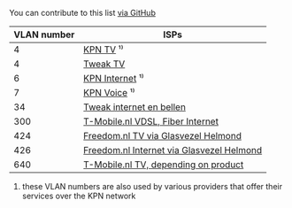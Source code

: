 You can contribute to this list [via GitHub](https://github.com/Habbie/isp-vlans)

| VLAN number | ISPs                                                                                                                        |
|-------------|-----------------------------------------------------------------------------------------------------------------------------|
| 4           | [KPN TV](https://www.kpn.com/service/eigen-apparatuur.htm) ¹⁾                                                               |
| 4           | [Tweak TV](https://www.tweak.nl/support/apparatuur-configureren.html)                                                       |
| 6           | [KPN Internet](https://www.kpn.com/service/eigen-apparatuur.htm) ¹⁾                                                         |
| 7           | [KPN Voice](https://www.kpn.com/service/eigen-apparatuur.htm) ¹⁾                                                            |
| 34          | [Tweak internet en bellen](https://www.tweak.nl/support/apparatuur-configureren.html)                                       |
| 300         | [T-Mobile.nl VDSL, Fiber Internet](https://www.t-mobile.nl/klantenservice/thuis/internet-wifi/installeren/eigen-modem)      |
| 424         | [Freedom.nl TV via Glasvezel Helmond](https://helpdesk.freedom.nl/category-detail/algemene-instellingen-eigen-modem#instellingen-voor-de-glasvezelverbindingen)  |
| 426         | [Freedom.nl Internet via Glasvezel Helmond](https://helpdesk.freedom.nl/category-detail/algemene-instellingen-eigen-modem#instellingen-voor-de-glasvezelverbindingen)  |
| 640         | [T-Mobile.nl TV, depending on product](https://www.t-mobile.nl/klantenservice/thuis/internet-wifi/installeren/eigen-modem)  |

1) these VLAN numbers are also used by various providers that offer their services over the KPN network

